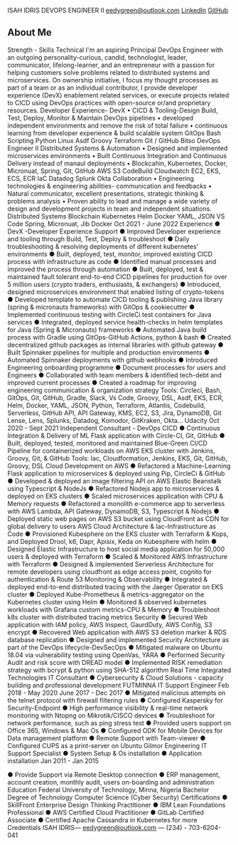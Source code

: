 ﻿
ISAH IDRIS
DEVOPS ENGINEER II
eedygreen@outlook.com [LinkedIn]()  [GitHub]()

## About Me
Strength - Skills
Technical
I'm an aspiring Principal DevOps Engineer with an outgoing personality-curious, candid, technologist, leader, communicator, lifelong-learner, and an entrepreneur with a passion for helping customers solve problems related to distributed systems and microservices. On ownership initiative, I focus my thought processes as part of a team or as an individual contributor, I provide developer experience (DevX) enablement related services, or execute projects related to CICD using DevOps practices with open-source or/and proprietary resources.
 Developer Experience-
DevX
• CICD & Tooling-Design Build, Test, Deploy, Monitor & Maintain DevOps pipelines
• developed independent environments and remove the risk of total failure
• continuous learning from developer experience & build scalable system
GitOps
Bash Scripting Python
Linux
Asdf
Groovy Terraform
Git / GitHub
Bitso
DevOps Engineer II
Distributed Systems &
Automation
• Designed and implemented microservices environments
• Built Continuous Integration and Continuous Delivery instead of manaul deployments
• Blockcahin, Kubernetes, Docker, Micronuat, Spring, Git, GitHub
AWS
S3
CodeBuild Cloudwatch
EC2, EKS, ECS, ECR IaC
Datadog Splunk Okta
Collaboration
• Engineering technologies & engineering abilities- communication and feedbacks
• Natural communicator, excellent presentations, strategic thinking & problems analysis
• Proven ability to lead and manage a wide variety of design and development projects in team and independent situations.
Distributed Systems Blockchain Kubernetes
Helm
Docker
YAML, JSON
VS Code
Spring, Micronuat, Jib Docker
Oct 2021 - June 2022
                         Experience
● DevX -Developer Experience Support
● Improved Developer experience and tooling through Build, Test, Deploy & troubleshoot
● Daily troubleshooting & resolving deployments of different kubernetes’ environments
● Built, deployed, test, monitor, improved existing CICD process with infrastructure as code
● Identified manual processes and improved the process through automation
● Built, deployed, test & maintained fault tolerant end-to-end CICD pipelines for production for over 5 million users (crypto traders, enthusiasts, & exchangers)
● Introduced, designed microservices environment that enabled listing of crypto-tokens
● Developed template to automate CICD tooling & publishing Java library (spring & micronauts frameworks) with GitOps & cookiecutter
● Implemented continuous testing with CircleCi test containers for Java services
● Integrated, deployed service health-checks in helm templates for Java (Spring & Micronauts) frameworks
● Automated Java build process with Gradle using GitOps-GitHub Actions, python & bash
● Created decentralized github packages as internal libraries with github gateway
● Built Spinnaker pipelines for multiple and production environments
● Automated Spinnaker deployments with github webhooks
● Introduced Engineering onboarding programme
● Document processes for users and Engineers
● Collaborated with team members & identified tech-debt and improved current processes
● Created a roadmap for improving engineering communication & organization strategy
Tools: Circleci, Bash, GitOps, Git, GitHub, Gradle, Slack, Vs Code, Groovy, DSL, Asdf, EKS, ECR, Helm, Docker,
 YAML, JSON, Python, Terraform, Atlantis, Codebuild, Serverless, GitHub API, API Gateway, KMS, EC2, S3, Jira, DynamoDB, Git Lense, Lens, Splunks, Datadog, Komodor, GitKraken, Okta...
Udacity Oct 2020 - Sept 2021 Independent Consultant - DevOps
CICD
● Continuous Integration & Delivery of ML Flask application with Circle-CI, Git, GitHub
● Built, deployed, tested, monitored and maintained Blue-Green CI/CD Pipeline for containerized workloads on AWS EKS cluster with Jenkins, Groovy, Git, & GitHub
Tools: Iac, Cloudformation, Jenkins, EKS, Git, GitHub, Groovy, DSL
Cloud Development on AWS
● Refactored a Machine-Learning Flask application to microservices & deployed using Pip, CircleCi & GitHub ● Developed & deployed an image filtering API on AWS Elastic Beanstalk using Typescript & NodeJs
● Refactored Nodejs app to microservices & deployed on EKS clusters
● Scaled microservices application with CPU & Memory requests
● Refactored a monolith e-commerce app to serverless with AWS Lambda, API Gateway, DynamoDB, S3, Typescript & Nodejs
● Deployed static web pages on AWS S3 bucket using CloudFront as CDN for global delivery to users
AWS Cloud Architecture & Iac-Infrastructure as Code
● Provisioned Kubesphere on the EKS cluster with Terraform & Kops, and Deployed Drool, k6, Dapr, Apisix, Keda on Kubesphere with helm
● Designed Elastic Infrastructure to host social media application for 50,000 users & deployed with Terraform ● Scaled & Monitored AWS Infrastructure with Terraform
● Designed & implemented Serverless Architecture for remote developers using cloudfront as edge access point,
 cognito for authentication & Route 53
Monitoring & Observability
● Integrated & deployed end-to-end distributed tracing with the Jaeger Operator on EKS cluster ● Deployed Kube-Prometheus & metrics-aggregator on the Kubernetes cluster using Helm
● Monitored & observed kubernetes workloads with Grafana custom metrics-CPU & Memory
● Troubleshoot k8s cluster with distributed tracing metrics
Security
● Secured Web application with IAM policy, AWS Inspect, GaurdDuty, AWS Config, S3 encrypt ● Recovered Web application with AWS S3 deletion marker & RDS database replication
● Designed and implemented Security Architecture as part of the DevOps lifecycle-DevSecOps ● Mitigated malware on Ubuntu 18.04 via vulnerability testing using OpenVas, YARA
● Performed Security Audit and risk score with DREAD model
● Implemented RISK remediation strategy with bcrypt & python using SHA-512 algorithm
Real Time Integrated Technologies IT Consultant
● Cybersecurity & Cloud Solutions - capacity building and professional development
FUTMINNA
IT Support Engineer
Feb 2018 - May 2020
June 2017 - Dec 2017
  ● Mitigated malicious attempts on the telnet protocol with firewall filtering rules
● Configured Kaspersky for Security-Endpoint
● High performance visibility & real-time network monitoring with Ntopng on Mikrotik/CISCO devices ● Troubleshoot for network performance, such as ping stress test
● Provided users support on Office 365, Windows & Mac Os
● Configured ODK for Mobile Devices for Data management platform
● Remote Support with Team-viewer
● Configured CUPS as a print-server on Ubuntu
 Gilmor Engineering IT Support Specialist
● System Setup & Os installation ● Application installation
Jan 2011 - Jan 2015

● Provide Support via Remote Desktop connection
● ERP management, account creation, monthly audit, users on-boarding and administration
Education Federal University of Technology, Minna, Nigeria Bachelor Degree of Technology
Computer Science (Cyber Security)
Certifications ● SkillFront Enterprise Design Thinking Practitioner ● IBM Lean Foundations Professional
● AWS Certified Cloud Practitioner
● GitLab Certified Associate
● Certified Apache Cassandra in Kubernetes for more Credentials
ISAH IDRIS— eedygreen@outlook.com — (234) - 703-6204-041